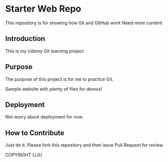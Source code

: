 # Starter Web Repo

This repository is for showing how Git and GitHub work
Need more content

## Introduction

This is my Udemy Git learning project

## Purpose

The purpose of this project is for me to practice Git.

Sample website with plenty of files for demos!

## Deployment

Not worry about deployment for now.

## How to Contribute

Just do it.
Please fork this repository and then issue Pull Request for review

COPYRIGHT LLIU
